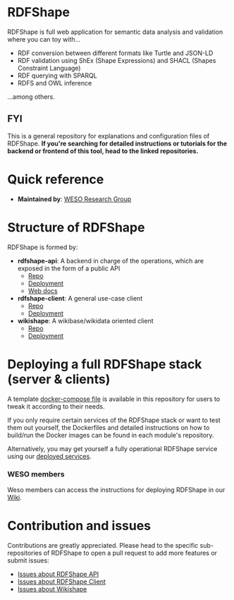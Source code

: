 # RDFShape

RDFShape is full web application for semantic data analysis and validation where you can toy with...
- RDF conversion between different formats like Turtle and JSON-LD
- RDF validation using ShEx (Shape Expressions) and SHACL (Shapes Constraint Language)
- RDF querying with SPARQL
- RDFS and OWL inference

...among others.

## FYI
This is a general repository for explanations and configuration files of RDFShape. **If you're searching for detailed instructions or tutorials for the backend or frontend of this tool, head to the linked repositories.**

# Quick reference
- **Maintained by**: [WESO Research Group](https://weso.es)

# Structure of RDFShape

RDFShape is formed by:

- **rdfshape-api**: A backend in charge of the operations, which are exposed in the form of a public API
  - [Repo](https://github.com/weso/rdfshape-api)
  - [Deployment](https://api.rdfshape.weso.es)
  - [Web docs](https://www.weso.es/rdfshape-api/)
- **rdfshape-client**: A general use-case client
  - [Repo](https://github.com/weso/rdfshape-client)
  - [Deployment](https://rdfshape.weso.es)
- **wikishape**: A wikibase/wikidata oriented client
  - [Repo](https://github.com/weso/wikishape)
  - [Deployment](https://wikishape.weso.es/)


# Deploying a full RDFShape stack (server & clients)
A template [docker-compose file](https://github.com/weso/rdfshape/blob/master/docker-compose.yml) is available in this repository for users to tweak it according to their needs.

If you only require certain services of the RDFShape stack or want to test them out yourself, the Dockerfiles and detailed instructions on how to build/run the Docker images can be found in each module's repository.

Alternatively, you may get yourself a fully operational RDFShape service using our [deployed services](https://github.com/weso/rdfshape#structure-of-rdfshape).

### WESO members
Weso members can access the instructions for deploying RDFShape in our [Wiki](https://github.com/weso/wesolocal/wiki/rdfshape).

# Contribution and issues

Contributions are greatly appreciated. Please head to the specific sub-repositories of RDFShape to open a
pull request to add more features or submit issues:

* [Issues about RDFShape API](https://github.com/weso/rdfshape-api#contribution-and-issues)
* [Issues about RDFShape Client](https://github.com/weso/rdfshape-client#contribution-and-issues)
* [Issues about Wikishape](https://github.com/weso/wikishape#contribution-and-issues)
